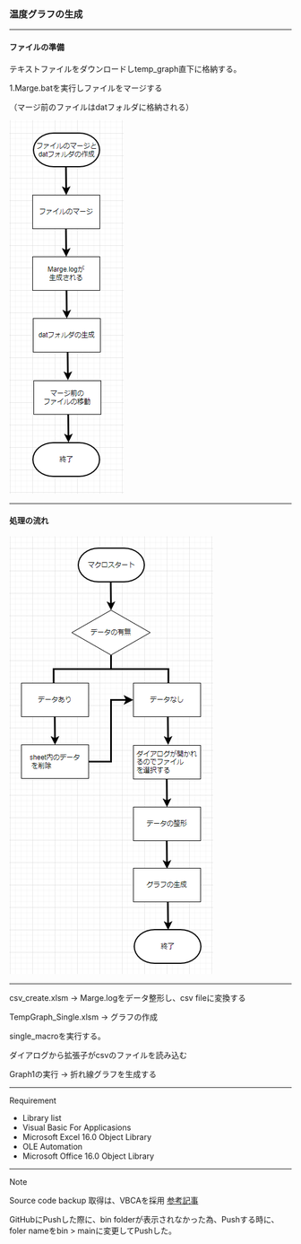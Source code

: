 ### 温度グラフの生成
---
#### ファイルの準備
テキストファイルをダウンロードしtemp_graph直下に格納する。

1.Marge.batを実行しファイルをマージする

（マージ前のファイルはdatフォルダに格納される）

<img src="https://github.com/TA1851/temp_graph/blob/main/img/marge.PNG">

---
#### 処理の流れ 
<img src="https://github.com/TA1851/temp_graph/blob/main/img/%E3%83%95%E3%83%AD%E3%83%BC.PNG">

---
csv_create.xlsm -> Marge.logをデータ整形し、csv fileに変換する

TempGraph_Single.xlsm -> グラフの作成

single_macroを実行する。

ダイアログから拡張子がcsvのファイルを読み込む

Graph1の実行 -> 折れ線グラフを生成する
  
---
Requirement

* Library list
* Visual Basic For Applicasions
* Microsoft Excel 16.0 Object Library
* OLE Automation
* Microsoft Office 16.0 Object Library

---
Note

Source code backup 取得は、VBCAを採用
[参考記事](https://tonari-it.com/vba-vbac-git/)

GitHubにPushした際に、bin folderが表示されなかった為、Pushする時に、foler nameをbin > mainに変更してPushした。
